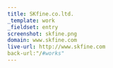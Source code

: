 ```yaml
---
title: SKfine.co.ltd.
_template: work
_fieldset: entry
screenshot: skfine.png
domain: www.skfine.com
live-url: http://www.skfine.com
back-url:"/#works"
---
```

